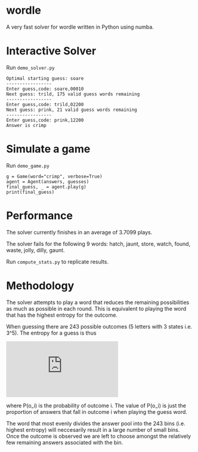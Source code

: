 # wordle

A very fast solver for wordle written in Python using numba.

# Interactive Solver

Run `demo_solver.py`

    Optimal starting guess: soare
    -----------------
    Enter guess,code: soare,00010
    Next guess: trild, 175 valid guess words remaining
    -----------------
    Enter guess,code: trild,02200
    Next guess: prink, 21 valid guess words remaining
    -----------------
    Enter guess,code: prink,12200
    Answer is crimp

# Simulate a game

Run `demo_game.py`

    g = Game(word="crimp", verbose=True)
    agent = Agent(answers, guesses)
    final_guess, _ = agent.play(g)
    print(final_guess)

# Performance

The solver currently finishes in an average of 3.7099 plays.

The solver fails for the following 9 words: hatch, jaunt, store, watch, found, waste, jolly, dilly, gaunt.

Run `compute_stats.py` to replicate results.

# Methodology

The solver attempts to play a word that reduces the remaining possibilities as much as possible in each round. This is equivalent to playing the word that has the highest entropy for the outcome.

When guessing there are 243 possible outcomes (5 letters with 3 states i.e. 3^5). The entropy for a guess is thus 

![equation](http://www.sciweavers.org/tex2img.php?eq=-%20%5Csum_%7Bi%3D1%7D%5E%7B243%7D%20P%28o_i%29%20%5Clog%7BP%28o_i%29%7D&bc=White&fc=Black&im=jpg&fs=12&ff=arev&edit=0)

where P(o_i) is the probability of outcome i. The value of P(o_i) is just the proportion
of answers that fall in outcome i when playing the guess word.

The word that most evenly divides the answer pool into the 243 bins (i.e. highest entropy) will neccesarily result in a large number of small bins. Once the outcome is observed we are left to choose amongst the relatively few remaining answers associated with the bin.

